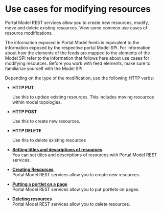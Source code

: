 # Use cases for modifying resources

Portal Model REST services allow you to create new resources, modify, move and delete existing resources. View some common use cases of resource modifications.

The information exposed in Portal Model feeds is equivalent to the information exposed by the respective portal Model SPI. For information about how the elements of the feeds are mapped to the elements of the Model SPI refer to the information that follows here about use cases for modifying resources. Before you work with feed elements, make sure to familiarize yourself with the Model SPI.

Depending on the type of the modification, use the following HTTP verbs:

-   **HTTP PUT**

    Use this to update existing resources. This includes moving resources within model topologies,

-   **HTTP POST**

    Use this to create new resources.

-   **HTTP DELETE**

    Use this to delete existing resources


-   **[Setting titles and descriptions of resources](../dev/rest_feed_set_ttldscr.md)**  
You can set titles and descriptions of resources with Portal Model REST services.
-   **[Creating Resources](../dev/rest_feed_crt_resrcs.md)**  
Portal Model REST services allow you to create new resources.
-   **[Putting a portlet on a page](../dev/rest_feed_pt_ptltnpg.md)**  
Portal Model REST services allow you to put portlets on pages.
-   **[Deleting resources](../dev/rest_feed_del_resrc.md)**  
Portal Model REST services allow you to delete resources.


